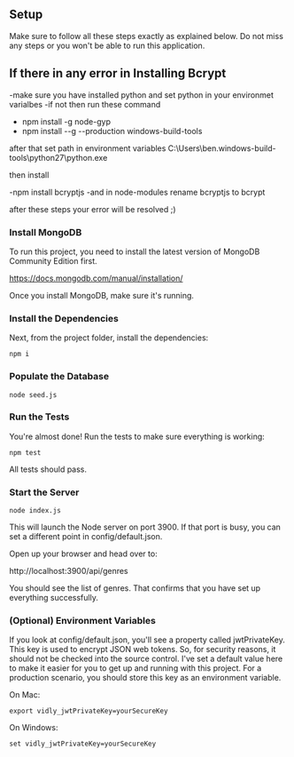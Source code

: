 ## Setup

Make sure to follow all these steps exactly as explained below. Do not miss any steps or you won't be able to run this application.

## If there in any error in Installing Bcrypt

-make sure you have installed python and set python in your environmet varialbes
-if not then run these command 

- npm install -g node-gyp
- npm install --g --production windows-build-tools

after that set path in environment variables C:\Users\ben\.windows-build-tools\python27\python.exe 

then install

-npm install bcryptjs
-and in node-modules rename bcryptjs to bcrypt

after these steps your error will be resolved ;) 

### Install MongoDB

To run this project, you need to install the latest version of MongoDB Community Edition first.

https://docs.mongodb.com/manual/installation/

Once you install MongoDB, make sure it's running.

### Install the Dependencies

Next, from the project folder, install the dependencies:

    npm i

### Populate the Database

    node seed.js

### Run the Tests

You're almost done! Run the tests to make sure everything is working:

    npm test

All tests should pass.

### Start the Server

    node index.js

This will launch the Node server on port 3900. If that port is busy, you can set a different point in config/default.json.

Open up your browser and head over to:

http://localhost:3900/api/genres

You should see the list of genres. That confirms that you have set up everything successfully.

### (Optional) Environment Variables

If you look at config/default.json, you'll see a property called jwtPrivateKey. This key is used to encrypt JSON web tokens. So, for security reasons, it should not be checked into the source control. I've set a default value here to make it easier for you to get up and running with this project. For a production scenario, you should store this key as an environment variable.

On Mac:

    export vidly_jwtPrivateKey=yourSecureKey

On Windows:

    set vidly_jwtPrivateKey=yourSecureKey
